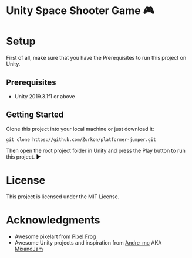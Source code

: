 # Unity Space Shooter Game :video_game:

# Setup
First of all, make sure that you have the Prerequisites to run this project on Unity.

## Prerequisites
* Unity 2019.3.1f1 or above

## Getting Started
Clone this project into your local machine or just download it:
```
git clone https://github.com/Zurkon/platformer-jumper.git
```
Then open the root project folder in Unity and press the Play button to run this project. :arrow_forward:

# License
This project is licensed under the MIT License.

# Acknowledgments
* Awesome pixelart from [Pixel Frog](https://twitter.com/hi_PixelFrog)
* Awesome Unity projects and inspiration from [Andre_mc](https://twitter.com/andre_mc) AKA [MixandJam](https://www.youtube.com/channel/UCLyVUwlB_Hahir_VsKkGPIA)